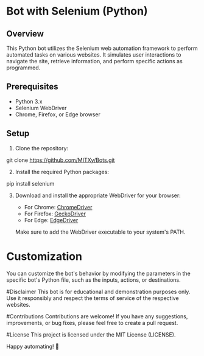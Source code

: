 # Bot with Selenium (Python)

## Overview

This Python bot utilizes the Selenium web automation framework to perform automated tasks on various websites. It simulates user interactions to navigate the site, retrieve information, and perform specific actions as programmed.

## Prerequisites

- Python 3.x
- Selenium WebDriver
- Chrome, Firefox, or Edge browser

## Setup

1. Clone the repository:

git clone https://github.com/MITXy/Bots.git

2. Install the required Python packages:

pip install selenium

3. Download and install the appropriate WebDriver for your browser:
   - For Chrome: [ChromeDriver](https://chromedriver.chromium.org/downloads)
   - For Firefox: [GeckoDriver](https://github.com/mozilla/geckodriver/releases)
   - For Edge: [EdgeDriver](https://developer.microsoft.com/en-us/microsoft-edge/tools/webdriver/)

   Make sure to add the WebDriver executable to your system's PATH.

# Customization
You can customize the bot's behavior by modifying the parameters in the specific bot's Python file, such as the inputs, actions, or destinations.

#Disclaimer
This bot is for educational and demonstration purposes only. Use it responsibly and respect the terms of service of the respective websites.

#Contributions
Contributions are welcome! If you have any suggestions, improvements, or bug fixes, please feel free to create a pull request.

#License
This project is licensed under the MIT License (LICENSE).

Happy automating! 🤖
